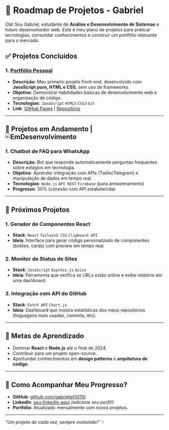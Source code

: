 # 🚀 Roadmap de Projetos - Gabriel 

Olá! Sou Gabriel, estudante de **Análise e Desenvolvimento de Sistemas** e futuro desenvolvedor web. Este é meu plano de projetos para praticar tecnologias, consolidar conhecimentos e construir um portfólio relevante para o mercado.

## ✅ **Projetos Concluídos**

### 1. [Portfólio Pessoal](https://gabrielgit10110.github.io/)
- **Descrição**: Meu primeiro projeto front-end, desenvolvido com **JavaScript puro, HTML e CSS**, sem uso de frameworks.
- **Objetivo**: Demonstrar habilidades básicas de desenvolvimento web e organização de código.
- **Tecnologias**: `JavaScript` `HTML5` `CSS3` `Git`
- **Link**: [GitHub Pages](https://gabrielgit10110.github.io/) | [Repositório](https://github.com/gabrielgit10110/gabrielgit10110.github.io)

---

## 🔧 **Projetos em Andamento** | ![EmDesenvolvimento](https://img.shields.io/badge/projeto-atual-orange)

### 1. **Chatbot de FAQ para WhatsApp**
- **Descrição**: Bot que responde automaticamente perguntas frequentes sobre estágios em tecnologia.
- **Objetivo**: Aprender integração com APIs (Twilio/Telegram) e manipulação de dados em tempo real.
- **Tecnologias**: `Node.js` `API REST` `Firebase` (para armazenamento)
- **Progresso**: 30% (conexão com API estabelecida)

---

## 📅 **Próximos Projetos**

### 1. **Gerador de Componentes React**
- **Stack**: `React` `Tailwind CSS` `Clipboard API`
- **Ideia**: Interface para gerar código personalizado de componentes (botões, cards) com preview em tempo real.

### 2. **Monitor de Status de Sites**
- **Stack**: `JavaScript` `Express.js` `Axios`
- **Ideia**: Ferramenta que verifica se URLs estão online e exibe relatório em uma dashboard.

### 3. **Integração com API do GitHub**
- **Stack**: `Fetch API` `Chart.js`
- **Ideia**: Dashboard que mostra estatísticas dos meus repositórios (linguagens mais usadas, commits, etc).

---

## 🌱 **Metas de Aprendizado**
- Dominar **React** e **Node.js** até o final de 2024.
- Contribuir para um projeto open-source.
- Aprofundar conhecimentos em **design patterns** e **arquitetura de código**.

---

## 🤝 **Como Acompanhar Meu Progresso?**
- **GitHub**: [github.com/gabrielgit10110](https://github.com/gabrielgit10110)
- **LinkedIn**: [seu-linkedin-aqui](link) *(adicione seu perfil!)*
- **Portfólio**: Atualizado mensalmente com novos projetos.

---

*"Um projeto de cada vez, sempre evoluindo!"* ✨
